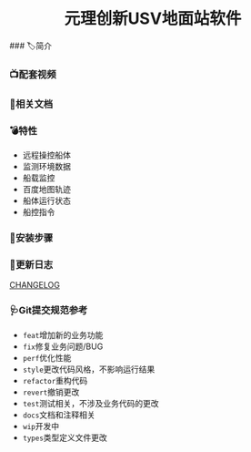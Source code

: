 <div align="center">
  <h1>元理创新USV地面站软件</h1>
</div>
### 🏷简介



### 📺配套视频



### 📔相关文档



### 💣特性

- 远程操控船体
- 监测环境数据
- 船载监控
- 百度地图轨迹
- 船体运行状态
- 船控指令

### 🎿安装步骤



### 🎯更新日志

[CHANGELOG](./CHANGELOG.zh_CN.md)

### 🩺Git提交规范参考

- `feat`增加新的业务功能
- `fix`修复业务问题/BUG
- `perf`优化性能
- `style`更改代码风格，不影响运行结果
- `refactor`重构代码
- `revert`撤销更改
- `test`测试相关，不涉及业务代码的更改
- `docs`文档和注释相关
- `wip`开发中
- `types`类型定义文件更改